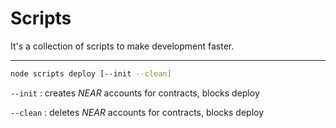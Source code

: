 # Scripts

It's a collection of scripts to make development faster.

---

```sh
node scripts deploy [--init --clean]
```

`--init` : creates _NEAR_ accounts for contracts, blocks deploy

`--clean` : deletes _NEAR_ accounts for contracts, blocks deploy
